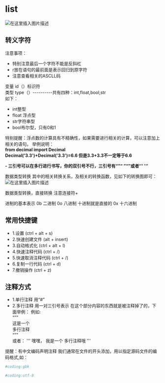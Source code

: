 # list

![在这里插入图片描述](https://img-blog.csdnimg.cn/20210312100219697.png?x-oss-process=image/watermark,type_ZmFuZ3poZW5naGVpdGk,shadow_10,text_aHR0cHM6Ly9ibG9nLmNzZG4ubmV0L3dlaXhpbl80MDc0OTA0Mw==,size_16,color_FFFFFF,t_70#pic_center)

## **转义字符**

注意事项：

 - 特别注意最后一个字符不能是反斜杠
 - r放在语句的最前面是表示回归到原字符
 - 注意查看相关的ASCLL码

	
变量
id（）标识符  
类型 type（）----------共有四种：int,float,bool,str  
如下：  
 - 	int整型
 - 	float 浮点型
 - 	str字符串型
 - bool布尔型，只有0和1
	
特别提醒：浮点数的计算具有不精确性，如果需要进行相关的计算，可以注意加上相关的语句。
举例说明：  
**from decimal import Decimal  
Decimal('3.3')+Decimal('3.3')=6.6
但是3.3+3.3不一定等于6.6**
		
 **- 三引号可以在多行进行书写，你的双引号不行，三引号有“”“ ”“”或者‘’‘  ’‘’**

数据类型转换
其中的相关转换关系，及相关的转换函数，见如下的转换图即可：
![在这里插入图片描述](https://img-blog.csdnimg.cn/20210312101535797.png#pic_center)

数据类型转换，直接转换			注意连接符+
	
进制的基本表示
		0b 二进制
		0o 八进制
		十进制就是直接的
		0x 十六进制

## **常用快捷键**


- 1.设置 (ctrl + alt + s)
- 2.快速创建文件 (alt + insert)
- 3.自动格式化 (ctrl + alt + l)
- 4.快速注释代码 (ctrl + /)
- 5.快速取消注释代码 (ctrl + /)
- 6.复制一行代码 (ctrl + d)
- 7.撤销操作 (ctrl + z)


## 注释方式


- 1.单行注释  用“#”
- 2.多行注释  用一对三引号表示    在这个部分内容的东西就是被注释掉了的，下面举例：
例如:  
“”"  
这是一个  
多行注释  
“”"  
或者：
'''
嘿嘿，
我是一个
多行注释哦
'''

提醒：有中文编码声明注释  我们通常在文件的开头添加，用以指定源码文件的编码格式,如：

```python
#coding:gbk
```

```python
#coding:utf-8
```